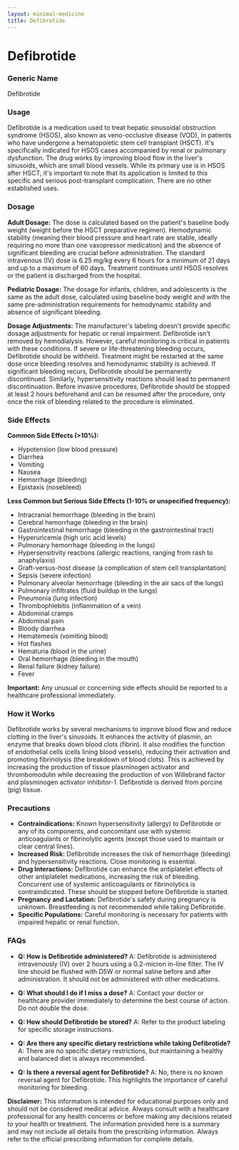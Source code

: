 ```yaml
---
layout: minimal-medicine
title: Defibrotide
---
```


# Defibrotide
### Generic Name
Defibrotide

### Usage
Defibrotide is a medication used to treat hepatic sinusoidal obstruction syndrome (HSOS), also known as veno-occlusive disease (VOD), in patients who have undergone a hematopoietic stem cell transplant (HSCT).  It's specifically indicated for HSOS cases accompanied by renal or pulmonary dysfunction.  The drug works by improving blood flow in the liver's sinusoids, which are small blood vessels.  While its primary use is in HSOS after HSCT, it's important to note that  its application is limited to this specific and serious post-transplant complication.  There are no other established uses.

### Dosage

**Adult Dosage:** The dose is calculated based on the patient's baseline body weight (weight before the HSCT preparative regimen).  Hemodynamic stability (meaning their blood pressure and heart rate are stable, ideally requiring no more than one vasopressor medication) and the absence of significant bleeding are crucial before administration. The standard intravenous (IV) dose is 6.25 mg/kg every 6 hours for a minimum of 21 days and up to a maximum of 60 days. Treatment continues until HSOS resolves or the patient is discharged from the hospital.

**Pediatric Dosage:**  The dosage for infants, children, and adolescents is the same as the adult dose, calculated using baseline body weight and with the same pre-administration requirements for hemodynamic stability and absence of significant bleeding.

**Dosage Adjustments:** The manufacturer's labeling doesn't provide specific dosage adjustments for hepatic or renal impairment.  Defibrotide isn't removed by hemodialysis.  However, careful monitoring is critical in patients with these conditions. If severe or life-threatening bleeding occurs, Defibrotide should be withheld.  Treatment might be restarted at the same dose once bleeding resolves and hemodynamic stability is achieved.  If significant bleeding recurs, Defibrotide should be permanently discontinued.  Similarly, hypersensitivity reactions should lead to permanent discontinuation.  Before invasive procedures, Defibrotide should be stopped at least 2 hours beforehand and can be resumed after the procedure, only once the risk of bleeding related to the procedure is eliminated.


### Side Effects

**Common Side Effects (>10%):**

*   Hypotension (low blood pressure)
*   Diarrhea
*   Vomiting
*   Nausea
*   Hemorrhage (bleeding)
*   Epistaxis (nosebleed)

**Less Common but Serious Side Effects (1-10% or unspecified frequency):**

*   Intracranial hemorrhage (bleeding in the brain)
*   Cerebral hemorrhage (bleeding in the brain)
*   Gastrointestinal hemorrhage (bleeding in the gastrointestinal tract)
*   Hyperuricemia (high uric acid levels)
*   Pulmonary hemorrhage (bleeding in the lungs)
*   Hypersensitivity reactions (allergic reactions, ranging from rash to anaphylaxis)
*   Graft-versus-host disease (a complication of stem cell transplantation)
*   Sepsis (severe infection)
*   Pulmonary alveolar hemorrhage (bleeding in the air sacs of the lungs)
*   Pulmonary infiltrates (fluid buildup in the lungs)
*   Pneumonia (lung infection)
*   Thrombophlebitis (inflammation of a vein)
*   Abdominal cramps
*   Abdominal pain
*   Bloody diarrhea
*   Hematemesis (vomiting blood)
*   Hot flashes
*   Hematuria (blood in the urine)
*   Oral hemorrhage (bleeding in the mouth)
*   Renal failure (kidney failure)
*   Fever


**Important:** Any unusual or concerning side effects should be reported to a healthcare professional immediately.


### How it Works

Defibrotide works by several mechanisms to improve blood flow and reduce clotting in the liver's sinusoids. It enhances the activity of plasmin, an enzyme that breaks down blood clots (fibrin). It also modifies the function of endothelial cells (cells lining blood vessels), reducing their activation and promoting fibrinolysis (the breakdown of blood clots).  This is achieved by increasing the production of tissue plasminogen activator and thrombomodulin while decreasing the production of von Willebrand factor and plasminogen activator inhibitor-1. Defibrotide is derived from porcine (pig) tissue.

### Precautions

*   **Contraindications:** Known hypersensitivity (allergy) to Defibrotide or any of its components, and concomitant use with systemic anticoagulants or fibrinolytic agents (except those used to maintain or clear central lines).  
*   **Increased Risk:** Defibrotide increases the risk of hemorrhage (bleeding) and hypersensitivity reactions. Close monitoring is essential.
*   **Drug Interactions:** Defibrotide can enhance the antiplatelet effects of other antiplatelet medications, increasing the risk of bleeding.  Concurrent use of systemic anticoagulants or fibrinolytics is contraindicated. These should be stopped before Defibrotide is started.
*   **Pregnancy and Lactation:**  Defibrotide's safety during pregnancy is unknown.  Breastfeeding is not recommended while taking Defibrotide.
*   **Specific Populations:** Careful monitoring is necessary for patients with impaired hepatic or renal function.


### FAQs

*   **Q: How is Defibrotide administered?** A: Defibrotide is administered intravenously (IV) over 2 hours using a 0.2-micron in-line filter.  The IV line should be flushed with D5W or normal saline before and after administration.  It should not be administered with other medications.

*   **Q: What should I do if I miss a dose?** A: Contact your doctor or healthcare provider immediately to determine the best course of action. Do not double the dose.

*   **Q: How should Defibrotide be stored?** A: Refer to the product labeling for specific storage instructions.

*   **Q:  Are there any specific dietary restrictions while taking Defibrotide?** A: There are no specific dietary restrictions, but maintaining a healthy and balanced diet is always recommended.

*   **Q: Is there a reversal agent for Defibrotide?** A:  No, there is no known reversal agent for Defibrotide.  This highlights the importance of careful monitoring for bleeding.


**Disclaimer:** This information is intended for educational purposes only and should not be considered medical advice. Always consult with a healthcare professional for any health concerns or before making any decisions related to your health or treatment.  The information provided here is a summary and may not include all details from the prescribing information.  Always refer to the official prescribing information for complete details.
